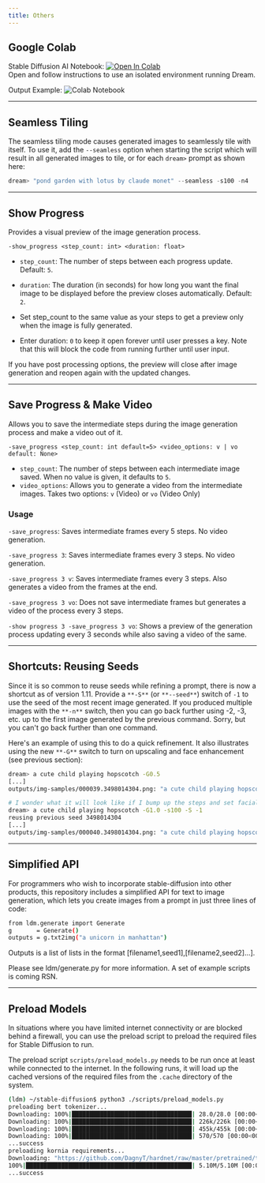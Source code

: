 ```yaml
---
title: Others
---
```


## **Google Colab**

Stable Diffusion AI Notebook: <a
href="https://colab.research.google.com/github/lstein/stable-diffusion/blob/main/notebooks/Stable_Diffusion_AI_Notebook.ipynb"
target="_parent"> <img
src="https://colab.research.google.com/assets/colab-badge.svg"
alt="Open In Colab"/></a> <br> Open and follow instructions to use an isolated environment running
Dream.<br>

Output Example: ![Colab Notebook](../assets/colab_notebook.png)

---

## **Seamless Tiling**

The seamless tiling mode causes generated images to seamlessly tile with itself. To use it, add the
`--seamless` option when starting the script which will result in all generated images to tile, or
for each `dream>` prompt as shown here:

```python
dream> "pond garden with lotus by claude monet" --seamless -s100 -n4
```

---

## **Show Progress**

Provides a visual preview of the image generation process.

`-show_progress <step_count: int> <duration: float>`

- `step_count`: The number of steps between each progress update. Default: `5`.

- `duration`: The duration (in seconds) for how long you want the final image to be displayed before
  the preview closes automatically. Default: `2`.

- Set step_count to the same value as your steps to get a preview only when the image is fully
  generated.

- Enter duration: `0` to keep it open forever until user presses a key. Note that this will block
  the code from running further until user input.

If you have post processing options, the preview will close after image generation and reopen again
with the updated changes.

---

## **Save Progress & Make Video**

Allows you to save the intermediate steps during the image generation process and make a video out
of it.

`-save_progress <step_count: int default=5> <video_options: v | vo default: None>`

- `step_count`: The number of steps between each intermediate image saved. When no value is given,
  it defaults to `5`.
- `video_options`: Allows you to generate a video from the intermediate images. Takes two options:
  `v` (Video) or `vo` (Video Only)

### **Usage**

`-save_progress`: Saves intermediate frames every 5 steps. No video generation.

`-save_progress 3`: Saves intermediate frames every 3 steps. No video generation.

`-save_progress 3 v`: Saves intermediate frames every 3 steps. Also generates a video from the
frames at the end.

`-save_progress 3 vo`: Does not save intermediate frames but generates a video of the process every
3 steps.

`-show progress 3 -save_progress 3 vo`: Shows a preview of the generation process updating every 3
seconds while also saving a video of the same.

---

## **Shortcuts: Reusing Seeds**

Since it is so common to reuse seeds while refining a prompt, there is now a shortcut as of version
1.11. Provide a `**-S**` (or `**--seed**`) switch of `-1` to use the seed of the most recent image
generated. If you produced multiple images with the `**-n**` switch, then you can go back further
using -2, -3, etc. up to the first image generated by the previous command. Sorry, but you can't go
back further than one command.

Here's an example of using this to do a quick refinement. It also illustrates using the new `**-G**`
switch to turn on upscaling and face enhancement (see previous section):

```bash
dream> a cute child playing hopscotch -G0.5
[...]
outputs/img-samples/000039.3498014304.png: "a cute child playing hopscotch" -s50 -W512 -H512 -C7.5 -mk_lms -S3498014304

# I wonder what it will look like if I bump up the steps and set facial enhancement to full strength?
dream> a cute child playing hopscotch -G1.0 -s100 -S -1
reusing previous seed 3498014304
[...]
outputs/img-samples/000040.3498014304.png: "a cute child playing hopscotch" -G1.0 -s100 -W512 -H512 -C7.5 -mk_lms -S3498014304
```

---

## **Simplified API**

For programmers who wish to incorporate stable-diffusion into other products, this repository
includes a simplified API for text to image generation, which lets you create images from a prompt
in just three lines of code:

```bash
from ldm.generate import Generate
g       = Generate()
outputs = g.txt2img("a unicorn in manhattan")
```

Outputs is a list of lists in the format [filename1,seed1],[filename2,seed2]...].

Please see ldm/generate.py for more information. A set of example scripts is coming RSN.

---

## **Preload Models**

In situations where you have limited internet connectivity or are blocked behind a firewall, you can
use the preload script to preload the required files for Stable Diffusion to run.

The preload script `scripts/preload_models.py` needs to be run once at least while connected to the
internet. In the following runs, it will load up the cached versions of the required files from the
`.cache` directory of the system.

```bash
(ldm) ~/stable-diffusion$ python3 ./scripts/preload_models.py
preloading bert tokenizer...
Downloading: 100%|██████████████████████████████████| 28.0/28.0 [00:00<00:00, 49.3kB/s]
Downloading: 100%|██████████████████████████████████| 226k/226k [00:00<00:00, 2.79MB/s]
Downloading: 100%|██████████████████████████████████| 455k/455k [00:00<00:00, 4.36MB/s]
Downloading: 100%|██████████████████████████████████| 570/570 [00:00<00:00, 477kB/s]
...success
preloading kornia requirements...
Downloading: "https://github.com/DagnyT/hardnet/raw/master/pretrained/train_liberty_with_aug/checkpoint_liberty_with_aug.pth" to /u/lstein/.cache/torch/hub/checkpoints/checkpoint_liberty_with_aug.pth
100%|███████████████████████████████████████████████| 5.10M/5.10M [00:00<00:00, 101MB/s]
...success
```
